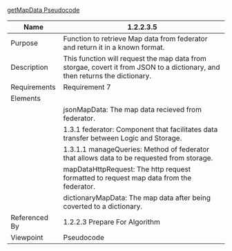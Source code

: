 [getMapData Pseudocode](/Logic/TeamTwoFiles/1.2.2.3.5getMapDataPseudocode)

| Name | 1.2.2.3.5 |
| ----------- | ----------- |
| Purpose | Function to retrieve Map data from federator and return it in a known format. |
| Description | This function will request the map data from storgae, covert it from JSON to a dictionary, and then returns the dictionary. |
| Requirements | Requirement 7 |
| Elements |
| | jsonMapData: The map data recieved from federator. |
| | 1.3.1 federator: Component that facilitates data transfer between Logic and Storage.|
| | 1.3.1.1 manageQueries: Method of federator that allows data to be requested from storage.|
| | mapDataHttpRequest: The http request formatted to request map data from the federator.|
| | dictionaryMapData: The map data after being coverted to a dictionary. |
| Referenced By | 1.2.2.3 Prepare For Algorithm|
| Viewpoint | Pseudocode |
